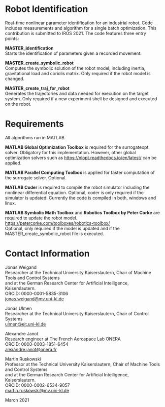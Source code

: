 # Robot Identification
Real-time nonlinear parameter identification for an industrial robot. Code includes measurements and algorithm for a single batch optimization.
This contribution is submitted to IROS 2021. The code features three entry points:

**MASTER_identification** \
Starts the identification of parameters given a recorded movement.

**MASTER_create_symbolic_robot** \
Computes the symbolic solution of the robot model, including inertia, gravitational load and coriolis matrix.
Only required if the robot model is changed.

**MASTER_create_traj_for_robot** \
Generates the trajectories and data needed for execution on the target system.
Only required if a new experiment shell be designed and executed on the robot.

# Requirements
All algorithms run in MATLAB.

**MATLAB Global Optimization Toolbox** is required for the surrogateopt solver. Obligatory for this implementation. 
However, other global optimization solvers such as https://nlopt.readthedocs.io/en/latest/ can be applied.

**MATLAB Parallel Computing Toolbox** is applied for faster computation of the surrogate solver. Optional.

**MATLAB Coder** is required to compile the robot simulator including the nonlinear differential equation. 
Optional, coder is only required if the simulator is updated.
Currently the code is compiled in both, windows and linux.

**MATLAB Symbolic Math Toolbox** and **Robotics Toolbox by Peter Corke** are required to update the robot model.\
https://petercorke.com/toolboxes/robotics-toolbox/ \
Optional, only required if the model is updated and if the MASTER_create_symbolic_robot file is executed.

# Contact Information

Jonas Weigand \
Researcher at the Technical University Kaiserslautern, Chair of Machine Tools and Control Systems\
and at the German Research Center for Artificial Intelligence, Kaiserslautern.\
ORCID: 0000-0001-5835-3106 \
jonas.weigand@mv.uni-kl.de

Jonas Ulmen \
Researcher at the Technical University Kaiserslautern, Chair of Control Systems\
ulmen@eit.uni-kl.de

Alexandre Janot \
Research engineer at The French Aerospace Lab ONERA\
ORCID: 0000-0003-1851-6454 \
alexandre.janot@onera.fr

Martin Ruskowski \
Professor at the Technical University Kaiserslautern, Chair of Machine Tools and Control Systems\
and at the German Research Center for Artificial Intelligence, Kaiserslautern.\
ORCID: 0000-0002-6534-9057 \
martin.ruskowski@mv.uni-kl.de

March 2021
